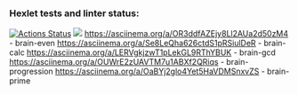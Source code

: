 ### Hexlet tests and linter status:
[![Actions Status](https://github.com/AntonAndreev1208/frontend-project-lvl1/workflows/hexlet-check/badge.svg)](https://github.com/AntonAndreev1208/frontend-project-lvl1/actions)
<a href="https://codeclimate.com/github/AntonAndreev1208/frontend-project-lvl1/maintainability"><img src="https://api.codeclimate.com/v1/badges/5bbcdeb929cefe2d1fce/maintainability" /></a>
  https://asciinema.org/a/OR3ddfAZEjy8Ll2AUa2d50zM4  - brain-even
  https://asciinema.org/a/Se8LeQha626ctdS1pRSiulDeR  - brain-calc 
  https://asciinema.org/a/LERVgkjzwT1pLekGL9RThYBUK  - brain-gcd  
  https://asciinema.org/a/OUWrE2zUAVTM7u1ABXf2QRiqs  - brain-progression
  https://asciinema.org/a/OaBYj2glo4Yet5HaVDMSnxvZS  - brain-prime 